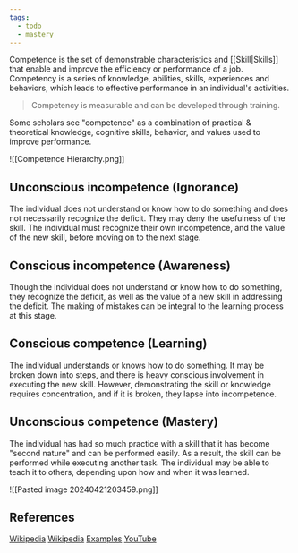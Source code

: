 ```yaml
---
tags:
  - todo
  - mastery
---
```

Competence is the set of demonstrable characteristics and [[Skill|Skills]] that enable and improve the efficiency or performance of a job. Competency is a series of knowledge, abilities, skills, experiences and behaviors, which leads to effective performance in an individual's activities.

> Competency is measurable and can be developed through training.

Some scholars see "competence" as a combination of practical & theoretical knowledge, cognitive skills, behavior, and values used to improve performance.


![[Competence Hierarchy.png]]

## Unconscious incompetence (Ignorance)

The individual does not understand or know how to do something and does not necessarily recognize the deficit. They may deny the usefulness of the skill. The individual must recognize their own incompetence, and the value of the new skill, before moving on to the next stage.

## Conscious incompetence (Awareness)

Though the individual does not understand or know how to do something, they recognize the deficit, as well as the value of a new skill in addressing the deficit. The making of mistakes can be integral to the learning process at this stage.

## Conscious competence (Learning)

The individual understands or knows how to do something. It may be broken down into steps, and there is heavy conscious involvement in executing the new skill. However, demonstrating the skill or knowledge requires concentration, and if it is broken, they lapse into incompetence.

## Unconscious competence (Mastery)

The individual has had so much practice with a skill that it has become "second nature" and can be performed easily. As a result, the skill can be performed while executing another task. The individual may be able to teach it to others, depending upon how and when it was learned.


![[Pasted image 20240421203459.png]]

## References
[Wikipedia](https://en.wikipedia.org/wiki/Four_stages_of_competence)
[Wikipedia](https://en.wikipedia.org/wiki/Competence_(human_resources))
[Examples](https://helpfulprofessor.com/competence-examples/)
[YouTube](https://www.youtube.com/shorts/ZUIGLIKihTQ)
